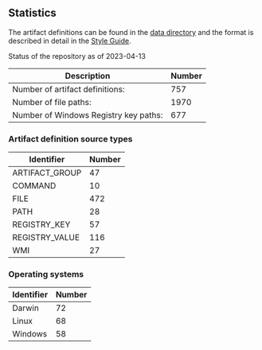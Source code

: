 ## Statistics

The artifact definitions can be found in the
[data directory](https://github.com/ForensicArtifacts/artifacts/tree/main/data) and the format is described in detail
in the [Style Guide](https://artifacts.readthedocs.io/en/latest/sources/Format-specification.html).

Status of the repository as of 2023-04-13

Description | Number
--- | ---
Number of artifact definitions: | 757
Number of file paths: | 1970
Number of Windows Registry key paths: | 677

### Artifact definition source types

Identifier | Number
--- | ---
ARTIFACT_GROUP | 47
COMMAND | 10
FILE | 472
PATH | 28
REGISTRY_KEY | 57
REGISTRY_VALUE | 116
WMI | 27

### Operating systems

Identifier | Number
--- | ---
Darwin | 72
Linux | 68
Windows | 58


